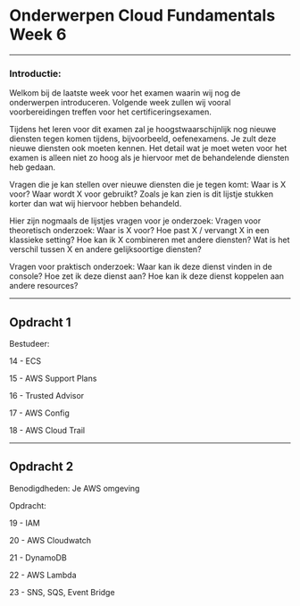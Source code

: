 # Onderwerpen Cloud Fundamentals Week 6
---

### Introductie:

Welkom bij de laatste week voor het examen waarin wij nog de onderwerpen introduceren. Volgende week zullen wij vooral voorbereidingen treffen voor het certificeringsexamen.

Tijdens het leren voor dit examen zal je hoogstwaarschijnlijk nog nieuwe diensten tegen komen tijdens, bijvoorbeeld, oefenexamens. Je zult deze nieuwe diensten ook moeten kennen. Het detail wat je moet weten voor het examen is alleen niet zo hoog als je hiervoor met de behandelende diensten heb gedaan.

Vragen die je kan stellen over nieuwe diensten die je tegen komt:
Waar is X voor?
Waar wordt X voor gebruikt?
Zoals je kan zien is dit lijstje stukken korter dan wat wij hiervoor hebben behandeld.

Hier zijn nogmaals de lijstjes vragen voor je onderzoek:
Vragen voor theoretisch onderzoek:
Waar is X voor?
Hoe past X / vervangt X in een klassieke setting?
Hoe kan ik X combineren met andere diensten?
Wat is het verschil tussen X en andere gelijksoortige diensten?

Vragen voor praktisch onderzoek:
Waar kan ik deze dienst vinden in de console?
Hoe zet ik deze dienst aan?
Hoe kan ik deze dienst koppelen aan andere resources?

---

## Opdracht 1
Bestudeer:

14 - ECS

15 - AWS Support Plans

16 - Trusted Advisor

17 - AWS Config

18 - AWS Cloud Trail

---

## Opdracht 2
Benodigdheden:
Je AWS omgeving

Opdracht:

19 - IAM

20 - AWS Cloudwatch

21 - DynamoDB

22 - AWS Lambda

23 - SNS, SQS, Event Bridge

